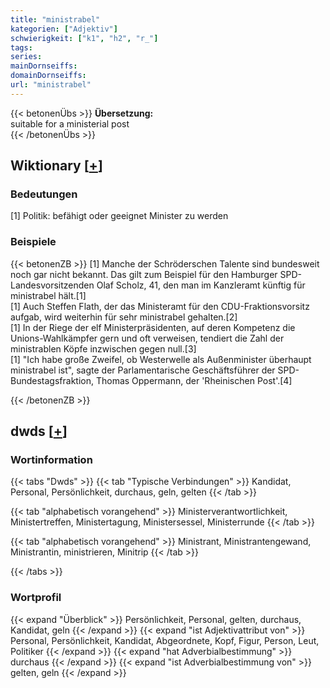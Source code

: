 ```yaml
---
title: "ministrabel"
kategorien: ["Adjektiv"]
schwierigkeit: ["k1", "h2", "r_"]
tags:
series:
mainDornseiffs:
domainDornseiffs:
url: "ministrabel"
---
```


{{< betonenÜbs >}}
**Übersetzung:**  
suitable for a ministerial post  
{{< /betonenÜbs >}}

## Wiktionary [[+](https://de.wiktionary.org/wiki/ministrabel)]

### Bedeutungen
[1] Politik: befähigt oder geeignet Minister zu werden  

### Beispiele
{{< betonenZB >}}
[1] Manche der Schröderschen Talente sind bundesweit noch gar nicht bekannt. Das gilt zum Beispiel für den Hamburger SPD-Landesvorsitzenden Olaf Scholz, 41, den man im Kanzleramt künftig für ministrabel hält.[1]  
[1] Auch Steffen Flath, der das Ministeramt für den CDU-Fraktionsvorsitz aufgab, wird weiterhin für sehr ministrabel gehalten.[2]  
[1] In der Riege der elf Ministerpräsidenten, auf deren Kompetenz die Unions-Wahlkämpfer gern und oft verweisen, tendiert die Zahl der ministrablen Köpfe inzwischen gegen null.[3]  
[1] "Ich habe große Zweifel, ob Westerwelle als Außenminister überhaupt ministrabel ist", sagte der Parlamentarische Geschäftsführer der SPD-Bundestagsfraktion, Thomas Oppermann, der 'Rheinischen Post'.[4]  

{{< /betonenZB >}}


## dwds [[+](https://www.dwds.de/wb/ministrabel)]

### Wortinformation
{{< tabs "Dwds" >}}
{{< tab "Typische Verbindungen" >}}
Kandidat, Personal, Persönlichkeit, durchaus, geln, gelten
{{< /tab >}}

{{< tab "alphabetisch vorangehend" >}}
Ministerverantwortlichkeit, Ministertreffen, Ministertagung, Ministersessel, Ministerrunde
{{< /tab >}}

{{< tab "alphabetisch vorangehend" >}}
Ministrant, Ministrantengewand, Ministrantin, ministrieren, Minitrip
{{< /tab >}}

{{< /tabs >}}

### Wortprofil
{{< expand "Überblick" >}} Persönlichkeit, Personal, gelten, durchaus, Kandidat, geln {{< /expand >}}
{{< expand "ist Adjektivattribut von" >}} Personal, Persönlichkeit, Kandidat, Abgeordnete, Kopf, Figur, Person, Leut, Politiker {{< /expand >}}
{{< expand "hat Adverbialbestimmung" >}} durchaus {{< /expand >}}
{{< expand "ist Adverbialbestimmung von" >}} gelten, geln {{< /expand >}}


